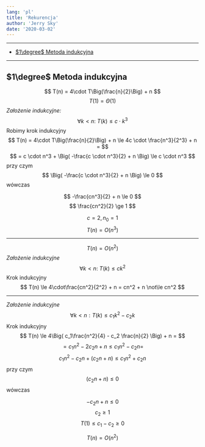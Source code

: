 ```yaml
---
lang: 'pl'
title: 'Rekurencja'
author: 'Jerry Sky'
date: '2020-03-02'
---
```


---

- [$1\degree$ Metoda indukcyjna](#1degree-metoda-indukcyjna)

---

## $1\degree$ Metoda indukcyjna

$$
T(n) = 4\cdot T\Big(\frac{n}{2}\Big) + n
$$
$$
T(1) = \Theta(1)
$$
*Założenie indukcyjne:*
$$
\forall{k<n}:~ T(k) \le c \cdot k^3
$$
Robimy krok indukcyjny
$$
T(n) = 4\cdot T\Big(\frac{n}{2}\Big) + n \le 4c \cdot \frac{n^3}{2^3} + n =
$$
$$
= c \cdot n^3 + \Big( -\frac{c \cdot n^3}{2} + n \Big) \le c \cdot n^3
$$
przy czym
$$
\Big( -\frac{c \cdot n^3}{2} + n \Big) \le 0
$$
wówczas

$$
-\frac{cn^3}{2} + n \le 0
$$
$$
\frac{cn^2}{2} \ge 1
$$

$$
c = 2, n_0 = 1
$$
$$
T(n) = O(n^3)
$$

---
$$
T(n) = O(n^2)
$$
*Założenie indukcyjne*
$$
\forall{k < n}:~ T(k) \le ck^2
$$
Krok indukcyjny
$$
T(n) \le 4\cdot\frac{cn^2}{2^2} + n = cn^2 + n \not\le cn^2
$$

---
*Założenie indukcyjne*
$$
\forall{k < n }: T(k) \le c_1k^2 - c_2k
$$
Krok indukcyjny
$$
T(n) \le 4\Big( c_1\frac{n^2}{4} - c_2 \frac{n}{2} \Big) + n =
$$
$$
= c_1n^2 - 2c_2n + n \le c_1n^2 - c_2n =
$$
$$
c_1n^2 - c_2n + \big(c_2n + n\big) \le c_1n^2 + c_2n
$$
przy czym
$$
(c_2n + n) \le 0
$$
wówczas

$$
-c_2n + n \le 0
$$
$$
c_2 \ge 1
$$
$$
T(1) \le c_1 - c_2 \ge 0
$$

$$
T(n) = O(n^2)
$$
